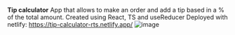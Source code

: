 **Tip calculator**
App that allows to make an order and add a tip based in a % of the total amount. Created using React, TS and useReducer
Deployed with netlify: https://tip-calculator-rts.netlify.app/
![image](https://github.com/user-attachments/assets/8b4f3796-d634-4979-b6d4-e09bec2bd508)
